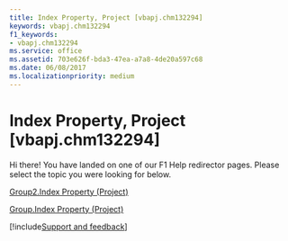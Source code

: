 ```yaml
---
title: Index Property, Project [vbapj.chm132294]
keywords: vbapj.chm132294
f1_keywords:
- vbapj.chm132294
ms.service: office
ms.assetid: 703e626f-bda3-47ea-a7a8-4de20a597c68
ms.date: 06/08/2017
ms.localizationpriority: medium
---
```



# Index Property, Project [vbapj.chm132294]

Hi there! You have landed on one of our F1 Help redirector pages. Please select the topic you were looking for below.

[Group2.Index Property (Project)](https://msdn.microsoft.com/library/a7d4ec3e-825b-87c8-d7bb-a61984ba7ace%28Office.15%29.aspx)

[Group.Index Property (Project)](https://msdn.microsoft.com/library/3470e8a4-46ad-7793-2dc0-43d8dcd6fc1e%28Office.15%29.aspx)

[!include[Support and feedback](~/includes/feedback-boilerplate.md)]